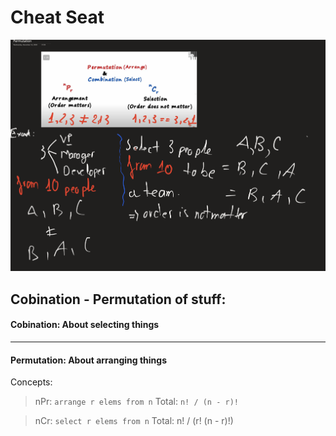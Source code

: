 # Cheat Seat
![](https://github.com/htsilvakt04/Elements-Of-Programming-Interview/blob/master/images/Screen%20Shot%202020-12-16%20at%2019.58.05.png)

## Cobination - Permutation of stuff:


#### Cobination: About selecting things




-----


#### Permutation: About arranging things
Concepts:
> nPr: `arrange r elems from n`
Total: `n! / (n - r)!`

> nCr: `select r elems from n`
Total: n! / (r! (n - r)!)




